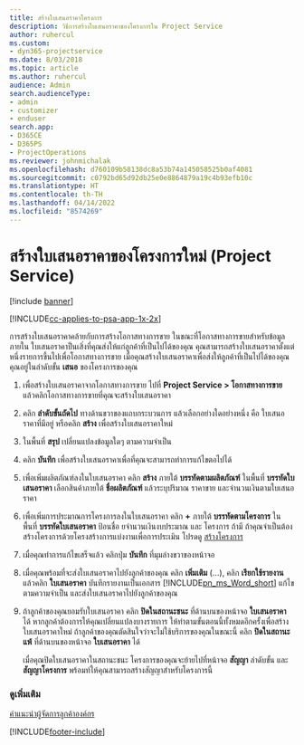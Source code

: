 ```yaml
---
title: สร้างใบเสนอราคาโครงการ
description: วิธีการสร้างใบเสนอราคาของโครงการใน Project Service
author: ruhercul
ms.custom:
- dyn365-projectservice
ms.date: 8/03/2018
ms.topic: article
ms.author: ruhercul
audience: Admin
search.audienceType:
- admin
- customizer
- enduser
search.app:
- D365CE
- D365PS
- ProjectOperations
ms.reviewer: johnmichalak
ms.openlocfilehash: d760109b58138dc8a53b74a145058525b0af4081
ms.sourcegitcommit: c0792bd65d92db25e0e8864879a19c4b93efb10c
ms.translationtype: HT
ms.contentlocale: th-TH
ms.lasthandoff: 04/14/2022
ms.locfileid: "8574269"
---
```

# <a name="create-a-project-quote-project-service"></a>สร้างใบเสนอราคาของโครงการใหม่ (Project Service)

[!include [banner](../includes/psa-now-project-operations.md)]

[!INCLUDE[cc-applies-to-psa-app-1x-2x](../includes/cc-applies-to-psa-app-1x-2x.md)]

การสร้างใบเสนอราคาคล้ายกับการสร้างโอกาสทางการขาย ในขณะที่โอกาสทางการขายสำหรับข้อมูลภายใน ใบเสนอราคาป็นเสิ่งที่คุณส่งให้แก่ลูกค้าที่เป็นไปได้ของคุณ คุณสามารถสร้างใบเสนอราคาตั้งแต่หนึ่งรายการขึ้นไปเพื่อโอกาสทางการขาย เมื่อคุณสร้างใบเสนอราคาเพื่อส่งให้ลูกค้าที่เป็นไปได้ของคุณ คุณอยู่ในลำดับขั้น **เสนอ** ของโครงการของคุณ  
  
1. เพื่อสร้างใบเสนอราคาจากโอกาสทางการขาย ไปที่ **Project Service > โอกาสทางการขาย** แล้วคลิกโอกาสทางการขายที่คุณจะสร้างใบเสนอราคา  
  
2. คลิก **ลำดับขั้นถัดไป** ทางด้านขวาของแถบกระบวนการ แล้วเลือกอย่างใดอย่างหนึ่ง คือ ใบเสนอราคาที่มีอยู่ หรือคลิก **สร้าง** เพื่อสร้างใบเสนอราคาใหม่  
  
3. ในพื้นที่ **สรุป** เปลี่ยนแปลงข้อมูลใดๆ ตามความจำเป็น  
  
4. คลิก **บันทึก** เพื่อสร้างใบเสนอราคาเพื่อที่คุณจะสามารถทำการแก้ไขตอไปได้  
  
5. เพื่อเพิ่มผลิตภัณฑ์ลงในใบเสนอราคา คลิก **สร้าง** ภายใต้ **บรรทัดตามผลิตภัณฑ์** ในพื้นที่ **บรรทัดใบเสนอราคา** เลือกสินค้าภายใต้ **ชื่อผลิตภัณฑ์** แล้วระบุปริมาณ ราคาขาย และจำนวนเงินตามใบเสนอราคา  
  
6. เพื่อเพิ่มการประมาณการโครงการลงในใบเสนอราคา คลิก **+** ภายใต้ **บรรทัดตามโครงการ** ในพื้นที่ **บรรทัดใบเสนอราคา** ป้อนชื่อ ยจำนวนเงินงบประมาณ และ โครงการ ถ้ามี ถ้าคุณจำเป็นต้องสร้างโครงการด้วยโครงสร้างการแบ่งงานเพื่อการประเมิน โปรดดู [สร้างโครงการ](../psa/create-project.md)  
  
7. เมื่อคุณทำการแก้ไขเสร็จแล้ว คลิกปุ่ม **บันทึก** ที่มุมล่างขวาของหน้าจอ  
  
8. เมื่อคุณพร้อมที่จะส่งใบเสนอราคาไปยังลูกค้าของคุณ คลิก **เพิ่มเติม** (...), คลิก **เรียกใช้รายงาน** แล้วคลิก **ใบเสนอราคา** บันทึกรายงานเป็นเอกสาร [!INCLUDE[pn_ms_Word_short](../includes/pn-ms-word-short.md)] แก้ไขตามความจำเป็น และส่งใบเสนอราคาไปยังลูกค้าของคุณ  
  
9. ถ้าลูกค้าของคุณยอมรับใบเสนอราคา คลิก **ปิดในสถานะชนะ** ที่ด้านบนของหน้าจอ **ใบเสนอราคา** ได้ หากลูกค้าต้องการให้คุณเปลี่ยนแปลงบางรายการ ให้ทำตามขั้นตอนนี้ทั้งหมดอีกครั้งเพื่อสร้างใบเสนอราคาใหม่ ถ้าลูกค้าของคุณตัดสินใจว่าจะไม่ใช้บริการของคุณในขณะนี้ คลิก **ปิดในสถานะแพ้** ที่ด้านบนของหน้าจอ **ใบเสนอราคา** ได้  
  
   เมื่อคุณปิดใบเสนอราคาในสถานะชนะ โครงการของคุณจะย้ายไปที่หน้าจอ **สัญญา** ลำดับขั้น และ **สัญญาโครงการ** พร้อมท์ให้คุณสามารถสร้างสัญญาสำหรับโครงการนี้  
  
### <a name="see-also"></a>ดูเพิ่มเติม  
 [คำแนะนำผู้จัดการลูกค้าองค์กร](../psa/account-manager-guide.md)


[!INCLUDE[footer-include](../includes/footer-banner.md)]

